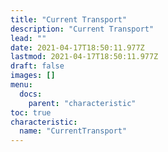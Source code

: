 ```yaml
---
title: "Current Transport"
description: "Current Transport"
lead: ""
date: 2021-04-17T18:50:11.977Z
lastmod: 2021-04-17T18:50:11.977Z
draft: false
images: []
menu:
  docs:
    parent: "characteristic"
toc: true
characteristic:
  name: "CurrentTransport"
---
```

